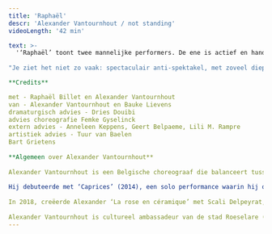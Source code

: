 ```yaml
---
title: 'Raphaël'
descr: 'Alexander Vantournhout / not standing'
videoLength: '42 min'

text: >-
  '‘Raphaël’ toont twee mannelijke performers. De ene is actief en handelt (hij), de ander is schijnbaar levenloos en inert (hem). Hij tracht hem te manipuleren tot ideale dans- of sparringpartner, maar wordt in die poging tegelijk zelf tot ding gemaakt. Samen dansen ze een geforceerd duet. Beide lichamen meten de grenzen op tussen intimiteit en perversie, tussen subject en object. Vervolgens doen ze die grenzen vervagen in wederzijdse medeplichtigheid.  
  
"Je ziet het niet zo vaak: spectaculair anti-spektakel, met zoveel diepere lagen onder een lichamelijke confrontatie die extreem tastbaar en erg toegankelijk is. Het duidt op grote kunst van een artiest met een grote toekomst." (\*\*\*\*, De Standaard)

**Credits**

met - Raphaël Billet en Alexander Vantournhout  
van - Alexander Vantournhout en Bauke Lievens  
dramaturgisch advies - Dries Douibi  
advies choreografie Femke Gyselinck  
extern advies - Anneleen Keppens, Geert Belpaeme, Lili M. Rampre  
artistiek advies - Tuur van Baelen  
Bart Grietens  
  
**Algemeen over Alexander Vantournhout**  
  
Alexander Vantournhout is een Belgische choreograaf die balanceert tussen dans en circus. Hij studeerde hedendaagse dans aan de Brusselse PARTS (Performing Arts Research and Training Studios) en single wheel in ESAC (Ecole Supérieure des Arts du Cirque) in Brussel.  
  
Hij debuteerde met ‘Caprices’ (2014), een solo performance waarin hij ode brengt aan de muziek van Salvatore Sciarrino. In ‘ANECKXANDER’ (2015) zette hij een uitgebalanceerde solo performance neer, voor deze choreografie ging hij de samenwerking aan met sparringpartner Bauke Lievens. ‘ANECKXANDER’ kaapte meerdere prijzen: Circus Next 2014, Theater Aan Zee 2015, Aerowaves 2015 en een selectie voor Theaterfestival 2016. Daarna maakten Alexander en Bauke ook ‘RAPHAEL’ (2017), een geforceerd duet met een inert lichaam.  
  
In 2018, creëerde Alexander ‘La rose en céramique’ met Scali Delpeyrat, in het kader van Sujet à Vif, Festival d’Avignon (FR). Daarnaast tourt hij in 2018 doorheen Europa met zijn nieuwe creatie ‘Red Haired Man’ (in première in oktober 2018 in Vooruit). Vantournhout geeft regelmatig les aan ESAC and ACAPA (Academy for Circus and Performance Art, Tilburg NL). Hij was ook al gastdocent aan DOCH-Stockholm (SE), Codarts (NE) Verigo (IT), Deltebre Dansa (ES), Concorde university (CA) en P.A.R.T.S  
  
Alexander Vantournhout is cultureel ambassadeur van de stad Roeselare (BE), huisartiest van PRPLX (BE) en Vooruit-resident tot 2021.'
---
```

